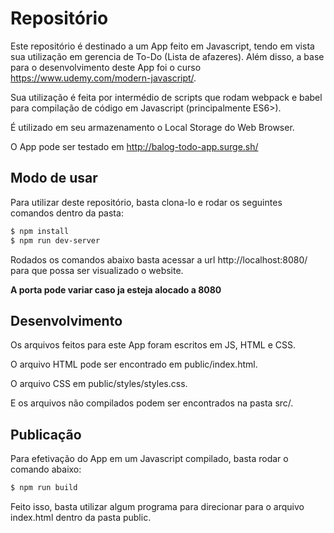 # Repositório

Este repositório é destinado a um App feito em Javascript, tendo em vista sua utilização em gerencia de To-Do (Lista de afazeres). Além disso, a base para o desenvolvimento deste App foi o curso https://www.udemy.com/modern-javascript/.

Sua utilização é feita por intermédio de scripts que rodam webpack e babel para compilação de código em Javascript (principalmente ES6>).

É utilizado em seu armazenamento o Local Storage do Web Browser.

O App pode ser testado em http://balog-todo-app.surge.sh/



## Modo de usar

Para utilizar deste repositório, basta clona-lo e rodar os seguintes comandos dentro da pasta:

```bash
$ npm install
$ npm run dev-server
```

Rodados os comandos abaixo basta acessar a url http://localhost:8080/ para que possa ser visualizado o website.

**A porta pode variar caso ja esteja alocado a 8080**



## Desenvolvimento

Os arquivos feitos para este App foram escritos em JS, HTML e CSS.

O arquivo HTML pode ser encontrado em public/index.html.

O arquivo CSS em public/styles/styles.css.

E os arquivos não compilados podem ser encontrados na pasta src/.



## Publicação

Para efetivação do App em um Javascript compilado, basta rodar o comando abaixo:

```bash
$ npm run build
```

Feito isso, basta utilizar algum programa para direcionar para o arquivo index.html dentro da pasta public.

